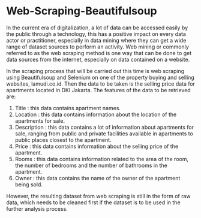 # Web-Scraping-Beautifulsoup

In the current era of digitalization, a lot of data can be accessed easily by the public through a technology, this has a positive impact on every data actor or practitioner, especially in data mining where they can get a wide range of dataset sources to perform an activity. Web mining or commonly referred to as the web scraping method is one way that can be done to get data sources from the internet, especially on data contained on a website.

In the scraping process that will be carried out this time is web scraping using Beautifulsoup and Selenium on one of the property buying and selling websites, lamudi.co.id. Then the data to be taken is the selling price data for apartments located in DKI Jakarta. The features of the data to be retrieved are:

1) Title        : this data contains apartment names.
2) Location     : this data contains information about the location of the apartments for sale.
3) Description  : this data contains a lot of information about apartments for sale, ranging from public and private facilities available in apartments to public places closest to the apartment.
4) Price        : this data contains information about the selling price of the apartment.
5) Rooms        : this data contains information related to the area of the room, the number of bedrooms and the number of bathrooms in the apartment.
6) Owner        : this data contains the name of the owner of the apartment being sold.

However, the resulting dataset from web scraping is still in the form of raw data, which needs to be cleaned first if the dataset is to be used in the further analysis process.


